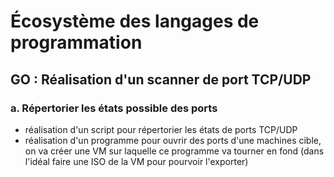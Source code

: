 # Écosystème des langages de programmation
## GO : Réalisation d'un scanner de port TCP/UDP
### a. Répertorier les états possible des ports
- réalisation d'un script pour répertorier les états de ports TCP/UDP
- réalisation d'un programme pour ouvrir des ports d'une machines cible, on va créer une VM sur laquelle ce programme va tourner en fond (dans l'idéal faire une ISO de la VM pour pourvoir l'exporter)

